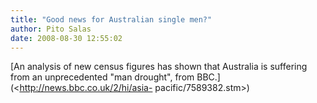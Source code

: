 ```yaml
---
title: "Good news for Australian single men?"
author: Pito Salas
date: 2008-08-30 12:55:02
---
```



[An analysis of new census figures has shown that Australia is suffering from
an unprecedented "man drought", from BBC.](<http://news.bbc.co.uk/2/hi/asia-
pacific/7589382.stm>)


